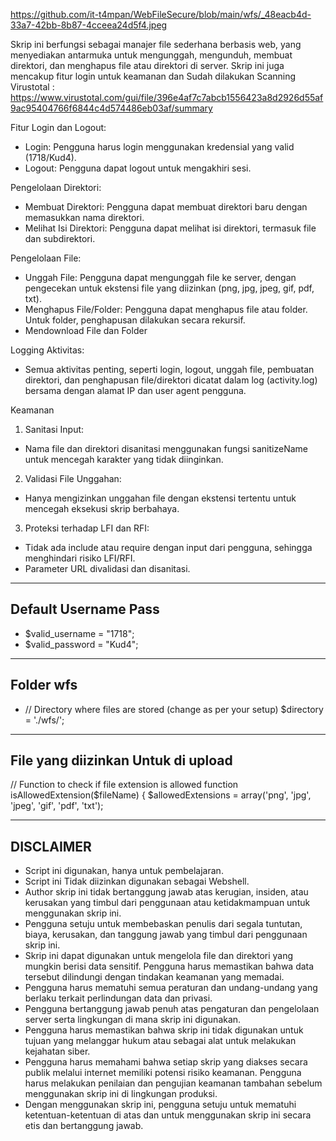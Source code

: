 https://github.com/it-t4mpan/WebFileSecure/blob/main/wfs/_48eacb4d-33a7-42bb-8b87-4cceea24d5f4.jpeg

Skrip ini berfungsi sebagai manajer file sederhana berbasis web, yang menyediakan antarmuka untuk mengunggah, mengunduh, membuat direktori, dan menghapus file atau direktori di server. Skrip ini juga mencakup fitur login untuk keamanan dan Sudah dilakukan Scanning Virustotal : https://www.virustotal.com/gui/file/396e4af7c7abcb1556423a8d2926d55af9ac95404766f6844c4d574486eb03af/summary

Fitur
Login dan Logout:

- Login: Pengguna harus login menggunakan kredensial yang valid (1718/Kud4).
- Logout: Pengguna dapat logout untuk mengakhiri sesi.

Pengelolaan Direktori:

- Membuat Direktori: Pengguna dapat membuat direktori baru dengan memasukkan nama direktori.
- Melihat Isi Direktori: Pengguna dapat melihat isi direktori, termasuk file dan subdirektori.

Pengelolaan File:

- Unggah File: Pengguna dapat mengunggah file ke server, dengan pengecekan untuk ekstensi file yang diizinkan (png, jpg, jpeg, gif, pdf, txt).
- Menghapus File/Folder: Pengguna dapat menghapus file atau folder. Untuk folder, penghapusan dilakukan secara rekursif.
- Mendownload File dan Folder

Logging Aktivitas:

- Semua aktivitas penting, seperti login, logout, unggah file, pembuatan direktori, dan penghapusan file/direktori dicatat dalam log (activity.log) bersama dengan alamat IP dan user agent pengguna.

Keamanan

1. Sanitasi Input:

- Nama file dan direktori disanitasi menggunakan fungsi sanitizeName untuk mencegah karakter yang tidak diinginkan.

2. Validasi File Unggahan:

- Hanya mengizinkan unggahan file dengan ekstensi tertentu untuk mencegah eksekusi skrip berbahaya.

3. Proteksi terhadap LFI dan RFI:

- Tidak ada include atau require dengan input dari pengguna, sehingga menghindari risiko LFI/RFI.
- Parameter URL divalidasi dan disanitasi.

-----------------
Default Username Pass 
-----------------

- $valid_username = "1718";
- $valid_password = "Kud4";

-----------------
Folder wfs
-----------------
- // Directory where files are stored (change as per your setup)
$directory = './wfs/';

-----------------
File yang diizinkan Untuk di upload
-----------------
// Function to check if file extension is allowed
function isAllowedExtension($fileName) {
    $allowedExtensions = array('png', 'jpg', 'jpeg', 'gif', 'pdf', 'txt');


--------------
DISCLAIMER
--------------
- Script ini digunakan, hanya untuk pembelajaran.
- Script ini Tidak diizinkan digunakan sebagai Webshell.
- Author skrip ini tidak bertanggung jawab atas kerugian, insiden, atau kerusakan yang timbul dari penggunaan atau ketidakmampuan untuk menggunakan skrip ini.
- Pengguna setuju untuk membebaskan penulis dari segala tuntutan, biaya, kerusakan, dan tanggung jawab yang timbul dari penggunaan skrip ini.
- Skrip ini dapat digunakan untuk mengelola file dan direktori yang mungkin berisi data sensitif. Pengguna harus memastikan bahwa data tersebut dilindungi dengan tindakan keamanan yang memadai.
- Pengguna harus mematuhi semua peraturan dan undang-undang yang berlaku terkait perlindungan data dan privasi.
- Pengguna bertanggung jawab penuh atas pengaturan dan pengelolaan server serta lingkungan di mana skrip ini digunakan.
- Pengguna harus memastikan bahwa skrip ini tidak digunakan untuk tujuan yang melanggar hukum atau sebagai alat untuk melakukan kejahatan siber.
- Pengguna harus memahami bahwa setiap skrip yang diakses secara publik melalui internet memiliki potensi risiko keamanan. Pengguna harus melakukan penilaian dan pengujian keamanan tambahan sebelum menggunakan skrip ini di lingkungan produksi.
- Dengan menggunakan skrip ini, pengguna setuju untuk mematuhi ketentuan-ketentuan di atas dan untuk menggunakan skrip ini secara etis dan bertanggung jawab.
